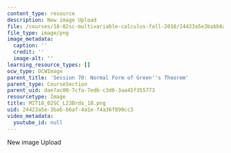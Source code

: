 ```yaml
---
content_type: resource
description: New image Upload
file: /courses/18-02sc-multivariable-calculus-fall-2010/24423a5e3babb6af4a1ef4a36f890cc3_MIT18_02SC_L23Brds_18.png
file_type: image/png
image_metadata:
  caption: ''
  credit: ''
  image-alt: ''
learning_resource_types: []
ocw_type: OCWImage
parent_title: 'Session 70: Normal Form of Green''s Theorem'
parent_type: CourseSection
parent_uid: dae7ac00-7cfa-7edb-c3d6-3aa45f355773
resourcetype: Image
title: MIT18_02SC_L23Brds_18.png
uid: 24423a5e-3bab-b6af-4a1e-f4a36f890cc3
video_metadata:
  youtube_id: null
---
```

New image Upload

